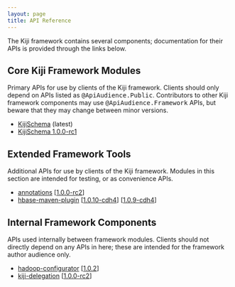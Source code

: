 ```yaml
---
layout: page
title: API Reference
---
```


The Kiji framework contains several components; documentation for their
APIs is provided through the links below.

## Core Kiji Framework Modules

Primary APIs for use by clients of the Kiji framework. Clients should
only depend on APIs listed as <tt>@ApiAudience.Public</tt>. Contributors
to other Kiji framework components may use <tt>@ApiAudience.Framework</tt>
APIs, but beware that they may change between minor versions.

* [KijiSchema](kiji-schema/1.0.0-rc2) (latest)
* [KijiSchema 1.0.0-rc1](kiji-schema/1.0.0-rc1)

## Extended Framework Tools
Additional APIs for use by clients of the Kiji framework. Modules in this section
are intended for testing, or as convenience APIs.


<ul>
  <li><a href="annotations/1.0.0-rc2">annotations</a>
      [<a href="annotations/1.0.0-rc2">1.0.0-rc2</a>]
  </li>
  <li><a href="hbase-maven-plugin/1.0.10-cdh4">hbase-maven-plugin</a>
      [<a href="hbase-maven-plugin/1.0.10-cdh4">1.0.10-cdh4</a>]
      [<a href="hbase-maven-plugin/1.0.9-cdh4">1.0.9-cdh4</a>]
  </li>
</ul>


## Internal Framework Components
APIs used internally between framework modules. Clients should not directly
depend on any APIs in here; these are intended for the framework author audience
only.

<ul>
  <li><a href="hadoop-configurator/1.0.2">hadoop-configurator</a>
      [<a href="hadoop-configurator/1.0.2">1.0.2</a>]
  </li>
  <li><a href="kiji-delegation/1.0.0-rc2">kiji-delegation</a>
      [<a href="kiji-delegation/1.0.0-rc2">1.0.0-rc2</a>]
  </li>
</ul>
